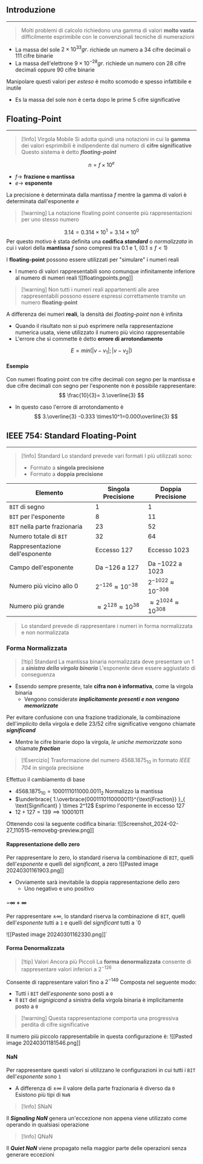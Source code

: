 ## Introduzione
---
> Molti problemi di calcolo richiedono una gamma di valori **molto vasta** difficilmente esprimibile con le convenzionali tecniche di numerazioni

- La massa del sole $2\times 10^{33}gr.$ richiede un numero a $34$ cifre decimali o $111$ cifre binarie
- La massa dell'elettrone $9\times 10^{-28}gr.$ richiede un numero con $28$ cifre decimali oppure $90$ cifre binarie

Manipolare questi valori per *esteso* è molto scomodo e spesso infattibile e inutile
- Es la massa del sole non è certa dopo le prime 5 cifre significative

## Floating-Point
---
>[!info] Virgola Mobile
>Si adotta quindi una notazioni in cui la **gamma** dei valori esprimibili è indipendente dal numero di **cifre significative**
>Questo sistema è detto ***floating-point***

$$
n=f\times 10^e
$$
- $f\to$ **frazione o mantissa**
- $e \to$ **esponente**

La precisione è determinata dalla mantissa $f$ mentre la gamma di valori è determinata dall'esponente $e$

>[!warning] La notazione floating point consente più rappresentazioni per uno stesso numero

$$
3.14 = 0.314 \times 10^1 = 3.14 \times 10^0
$$
Per questo motivo è stata definita una **codifica *standard*** o *normalizzata* in cui i valori della **mantissa** $f$ sono compresi tra $0.1$ e $1$, ($0.1\leq f < 1$)


I **floating-point** possono essere utilizzati per "simulare" i numeri reali
- I numero di valori rappresentabili sono comunque infinitamente inferiore al numero di numeri reali
![[floatingpoints.png]]

>[!warning] Non tutti i numeri reali appartenenti alle aree rappresentabili possono essere espressi correttamente tramite un numero **floating-point**

A differenza dei numeri **reali**, la densità dei *floating-point* non è infinita
- Quando il risultato non si può esprimere nella rappresentazione numerica usata, viene utilizzato il numero più vicino rappresentabile
- L'errore che si commette è detto **errore di arrotondamento**

$$
E=min(\left| v-v_{1} \right|;\left| v-v_{2} \right|  )
$$
#### Esempio
Con numeri floating point con tre cifre decimali con segno per la mantissa e due cifre decimali con segno per l'esponente non è possibile rappresentare:
$$
\frac{10}{3}= 3.\overline{3}
$$
- In questo caso l'errore di arrotondamento è
$$
3.\overline{3} -0.333 \times10^1=0.000\overline{3}
$$

## IEEE 754: Standard Floating-Point
---
>[!info] Standard
>Lo standard prevede vari formati
>I più utilizzati sono:
>- Formato a **singola precisione**
>- Formato a **doppia precisione**


| Elemento                        | Singola Precisione               | Doppia Precisione                  |
| ------------------------------- | -------------------------------- | ---------------------------------- |
| `BIT` di segno                  | $1$                              | $1$                                |
| `BIT` per l'esponente           | $8$                              | $11$                               |
| `BIT` nella parte frazionaria   | $23$                             | $52$                               |
| Numero totale di `BIT`          | $32$                             | $64$                               |
| Rappresentazione dell'esponente | Eccesso $127$                    | Eccesso $1023$                     |
| Campo dell'esponente            | Da $-126$ a $127$                | Da $-1022$ a $1023$                |
| Numero più vicino allo $0$      | $2^{-126} \approx 10^{-38}$      | $2^{-1022}\approx 10^{-308}$       |
| Numero più grande               | $\approx 2^{128}\approx 10^{38}$ | $\approx 2^{1024}\approx 10^{308}$ |

> Lo standard prevede di rappresentare i numeri in forma normalizzata e non normalizzata

### Forma Normalizzata
>[!tip] Standard
>La mantissa binaria normalizzata deve presentare un $1$ a ***sinistra della virgola binaria*** 
>L'esponente deve essere aggiustato di conseguenza

- Essendo sempre presente, tale **cifra non è informativa**, come la virgola binaria
	- Vengono considerate ***implicitamente presenti e non vengono memorizzate***

 Per evitare confusione con una frazione tradizionale, la combinazione dell'*implicito* della virgola e delle $23$/$52$ cifre significative vengono chiamate ***significand***
 - Mentre le cifre binarie dopo la virgola, *le uniche memorizzate* sono chiamate ***fraction***

>[!Esercizio] Trasformazione del numero $4568.1875_{10}$ in formato *IEEE 704* in singola precisione

Effettuo il cambiamento di base
- $4568.1875_{10} = 1000111011000.0011_{2}$
Normalizzo la mantissa
- $\underbrace{ 1.\overbrace{0001110110000011}^{\text{Fraction}} }_{ \text{Significant} } \times 2^12$
Esprimo l'esponente in eccesso $127$
- $12+127 = 139 \implies 10001011$

Ottenendo cosi la seguente codifica binaria:
![[Screenshot_2024-02-27_110515-removebg-preview.png]]
#### Rappresentazione dello zero
Per rappresentare lo zero, lo standard riserva la combinazione di `BIT`, quelli dell'*esponente* e quelli del *significant*, a zero
![[Pasted image 20240301161903.png]]

- Ovviamente sarà inevitabile la doppia rappresentazione dello zero
	- Uno negativo e uno positivo
#### $-\infty +\infty$
Per rappresentare $\pm\infty$, lo standard riserva la combinazione di `BIT`, quelli dell'*esponente* tutti a `1` e quelli del *significant* tutti a `0

![[Pasted image 20240301162330.png]]`

#### Forma Denormalizzata
>[!tip] Valori Ancora più Piccoli
>La **forma denormalizzata** consente di rappresentare valori inferiori a $2^{-126}$

Consente di rappresentare valori fino a $2^{-149}$
Composta nel seguente modo:
- Tutti i `BIT` dell'*esponente* sono posti a `0`
- Il `BIT` del *signigicand* a sinistra della virgola binaria è implicitamente posto a `0`
>[!warning] Questa rappresentazione comporta una progressiva perdita di cifre significative

Il numero più piccolo rappresentabile in questa configurazione è:
![[Pasted image 20240301181546.png]]

#### NaN
Per rappresentare questi valori si utilizzano le configurazioni in cui tutti i `BIT` dell'*esponente* sono `1`
- A differenza di $\pm\infty$ il valore della parte frazionaria è diverso da `0`
Esistono più tipi di `NaN`
>[!info] SNaN

Il ***Signaling NaN*** genera un'eccezione non appena viene utilizzato come operando in qualsiasi operazione


>[!info] QNaN

Il ***Quiet NaN*** viene propagato nella maggior parte delle operazioni senza generare eccezioni

